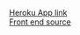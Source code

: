 [Heroku App link](https://jompero-phonebook-backend.herokuapp.com/)  
[Front end source](https://github.com/jompero/fullstackopen2019-submissions/tree/master/part3/phonebook)

